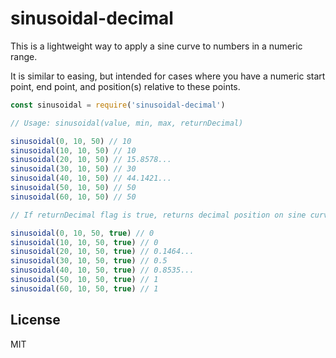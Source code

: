 # sinusoidal-decimal

This is a lightweight way to apply a sine curve to numbers in a numeric range.

It is similar to easing, but intended for cases where you have a numeric start point, end point, and position(s) relative to these points.

```js
const sinusoidal = require('sinusoidal-decimal')

// Usage: sinusoidal(value, min, max, returnDecimal)

sinusoidal(0, 10, 50) // 10
sinusoidal(10, 10, 50) // 10
sinusoidal(20, 10, 50) // 15.8578...
sinusoidal(30, 10, 50) // 30
sinusoidal(40, 10, 50) // 44.1421...
sinusoidal(50, 10, 50) // 50
sinusoidal(60, 10, 50) // 50

// If returnDecimal flag is true, returns decimal position on sine curve

sinusoidal(0, 10, 50, true) // 0
sinusoidal(10, 10, 50, true) // 0
sinusoidal(20, 10, 50, true) // 0.1464...
sinusoidal(30, 10, 50, true) // 0.5
sinusoidal(40, 10, 50, true) // 0.8535...
sinusoidal(50, 10, 50, true) // 1
sinusoidal(60, 10, 50, true) // 1

```

## License

MIT
